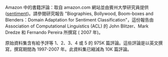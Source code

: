 ﻿Amazon 中的書籍評論：取自 amazon.com 網站並由賓州大學研究員提供 (<a href="http://www.cs.jhu.edu/~mdredze/datasets/sentiment/">sentiment</a>)。請參閱研究報告 "Biographies, Bollywood, Boom-boxes and Blenders：Domain Adaptation for Sentiment Classification"，這份報告由 Association of Computational Linguistics (ACL) 的 John Blitzer、Mark Dredze 和 Fernando Pereira 所撰寫 ( 2007 年)。<p>原始資料集含有給予評等 1、2、3、4 或 5 的 975K 篇評論。這些評論是以英文撰寫，撰寫期間為 1997-2007 年。此資料集已縮減為 10K 篇評論。

<!--HONumber=35_1-->
